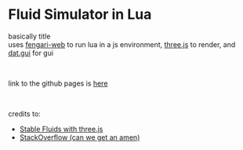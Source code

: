 # Fluid Simulator in Lua

basically title<br>
uses <a href = "https://fengari.io/">fengari-web</a> to run lua in a js environment,  <a href = "https://threejs.org/">three.js</a> to render, and <a href = "https://github.com/dataarts/dat.gui">dat.gui</a> for gui

<br>

link to the github pages is <a href = "https://bread9211.github.io/fluid-lua/"> here </a>

<br>

credits to: <br>
<ul>
<li><a href = "https://mofu-dev.com/en/blog/stable-fluids/">Stable Fluids with three.js</a></li>
<li><a href = "https://stackoverflow.com">StackOverflow (can we get an amen)</a></li>
</ul>